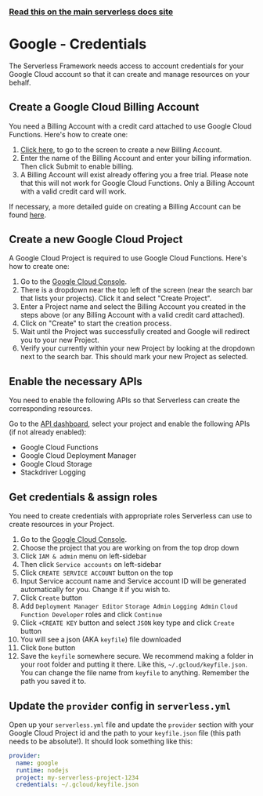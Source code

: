 <!--
title: Serverless Framework - Google Cloud Functions Guide - Credentials
menuText: Credentials
menuOrder: 3
description: How to set up the Serverless Framework with your Google Cloud Functions credentials
layout: Doc
-->

<!-- DOCS-SITE-LINK:START automatically generated  -->
### [Read this on the main serverless docs site](https://www.serverless.com/framework/docs/providers/google/guide/credentials)
<!-- DOCS-SITE-LINK:END -->

# Google - Credentials

The Serverless Framework needs access to account credentials for your Google Cloud account so that it can create and manage resources on your behalf.

## Create a Google Cloud Billing Account

You need a Billing Account with a credit card attached to use Google Cloud Functions. Here's how to create one:

1. <a href="https://console.cloud.google.com/billing/create" target="_blank">Click here</a>, to go to the screen to create a new Billing Account.
2. Enter the name of the Billing Account and enter your billing information. Then click Submit to enable billing.
3. A Billing Account will exist already offering you a free trial. Please note that this will not work for Google Cloud Functions. Only a Billing Account with a valid credit card will work.

If necessary, a more detailed guide on creating a Billing Account can be found <a href="https://support.google.com/cloud/answer/6288653?hl=en" target="_blank">here</a>.

## Create a new Google Cloud Project

A Google Cloud Project is required to use Google Cloud Functions. Here's how to create one:

1. Go to the <a href="https://console.cloud.google.com" target="_blank">Google Cloud Console</a>.
2. There is a dropdown near the top left of the screen (near the search bar that lists your projects). Click it and select "Create Project".
3. Enter a Project name and select the Billing Account you created in the steps above (or any Billing Account with a valid credit card attached).
3. Click on "Create" to start the creation process.
4. Wait until the Project was successfully created and Google will redirect you to your new Project.
5. Verify your currently within your new Project by looking at the dropdown next to the search bar. This should mark your new Project as selected.

## Enable the necessary APIs

You need to enable the following APIs so that Serverless can create the corresponding resources.

Go to the <a href="https://console.cloud.google.com/apis/dashboard" target="_blank">API dashboard</a>, select your project and enable the following APIs (if not already enabled):

- Google Cloud Functions
- Google Cloud Deployment Manager
- Google Cloud Storage
- Stackdriver Logging

## Get credentials & assign roles

You need to create credentials with appropriate roles Serverless can use to create resources in your Project.

1. Go to the <a href="https://console.cloud.google.com" target="_blank">Google Cloud Console</a>.
2. Choose the project that you are working on from the top drop down
3. Click `IAM & admin` menu on left-sidebar
4. Then click `Service accounts` on left-sidebar
5. Click `CREATE SERVICE ACCOUNT` button on the top
6. Input Service account name and Service account ID will be generated automatically for you. Change it if you wish to.
7. Click `Create` button
8. Add `Deployment Manager Editor` `Storage Admin` `Logging Admin` `Cloud Function Developer` roles and click `Continue`
9. Click `+CREATE KEY` button and select `JSON` key type and click `Create` button
10. You will see a json (AKA `keyfile`) file downloaded
11. Click `Done` button
12. Save the `keyfile` somewhere secure. We recommend making a folder in your root folder and putting it there. Like this, `~/.gcloud/keyfile.json`. You can change the file name from `keyfile` to anything. Remember the path you saved it to.

## Update the `provider` config in `serverless.yml`

Open up your `serverless.yml` file and update the `provider` section with your Google Cloud Project id and
the path to your `keyfile.json` file (this path needs to be absolute!). It should look something like this:

```yml
provider:
  name: google
  runtime: nodejs
  project: my-serverless-project-1234
  credentials: ~/.gcloud/keyfile.json
```
